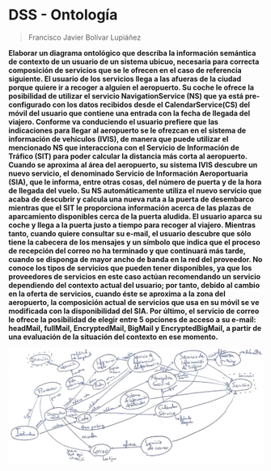 # DSS - Ontología

> Francisco Javier Bolívar Lupiáñez

**Elaborar un diagrama ontológico que describa la información semántica de contexto de un usuario de un sistema ubicuo, necesaria para correcta composición de servicios que se le ofrecen en el caso de referencia siguiente. El usuario de los servicios llega a las afueras de la ciudad porque quiere ir a recoger a alguien el aeropuerto. Su coche le ofrece la posibilidad de utilizar el servicio NavigationService (NS) que ya está pre-configurado con los datos recibidos desde el CalendarService(CS) del móvil del usuario que contiene una entrada con la fecha de llegada del viajero. Conforme va conduciendo el usuario prefiere que las indicaciones para llegar al aeropuerto se le ofrezcan en el sistema de información de vehículos (IVIS), de manera que puede utilizar el mencionado NS que interacciona con el Servicio de Información de Tráfico (SIT) para poder calcular la distancia más corta al aeropuerto. Cuando se aproxima al área del aeropuerto, su sistema IVIS descubre un nuevo servicio, el denominado Servicio de Información Aeroportuaria (SIA), que le informa, entre otras cosas, del número de puerta y de la hora de llegada del vuelo. Su NS automáticamente utiliza el nuevo servicio que acaba de descubrir y calcula una nueva ruta a la puerta de desembarco mientras que el SIT le proporciona información acerca de las plazas de aparcamiento disponibles cerca de la puerta aludida. El usuario aparca su coche y llega a la puerta justo a tiempo para recoger al viajero. Mientras tanto, cuando quiere consultar su e-mail, el usuario descubre que sólo tiene la cabecera de los mensajes y un símbolo que indica que el proceso de recepción del correo no ha terminado y que continuará más tarde, cuando se disponga de mayor ancho de banda en la red del proveedor. No conoce los tipos de servicios que pueden tener disponibles, ya que los proveedores de servicios en este caso actúan recomendando un servicio dependiendo del contexto actual del usuario; por tanto, debido al cambio en la oferta de servicios, cuando éste se aproxima a la zona del aeropuerto, la composición actual de servicios que usa en su móvil se ve modificada con la disponibilidad del SIA. Por último, el servicio de correo le ofrece la posibilidad de elegir entre 5 opciones de acceso a su e-mail: headMail, fullMail, EncryptedMail, BigMail y EncryptedBigMail, a partir de una evaluación de la situación del contexto en ese momento.**

!["Ontologia"](Ontologia.png)
